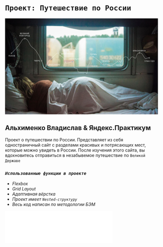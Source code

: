 # **`Проект: Путешествие по России`**
![Maim pic.](/images/lead-polka.jpg)
## __Альхименко Владислав & Яндекс.Практикум__
Проект о путешествии по России. Представляет из себя одностраничный сайт с разделами красивых и потрясающих мест, которые можно увидеть в России. После изучения этого сайта, вы вдохновитесь отправиться в незабывемое путешествие по `Великой Державе`

### _`Использованные функции в проекте`_
* _Flexbox_
* _Grid Layout_
* _Адаптивная вёрстка_
* _Проект имеет `Nested-структуру`_
* _Весь код написан по методологии БЭМ_

![Add pic.](/images/header-logo.svg)
